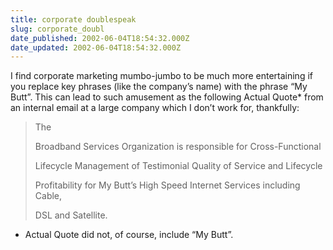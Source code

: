 ```yaml
---
title: corporate doublespeak
slug: corporate_doubl
date_published: 2002-06-04T18:54:32.000Z
date_updated: 2002-06-04T18:54:32.000Z
---
```


I find corporate marketing mumbo-jumbo to be much more entertaining if you replace key phrases (like the company’s name) with the phrase “My Butt”. This can lead to such amusement as the following Actual Quote* from an internal email at a large company which I don’t work for, thankfully:

> The
> 
> Broadband Services Organization is responsible for Cross-Functional
> 
> Lifecycle Management of Testimonial Quality of Service and Lifecycle
> 
> Profitability for My Butt’s High Speed Internet Services including Cable,
> 
> DSL and Satellite.

* Actual Quote did not, of course, include “My Butt”.
